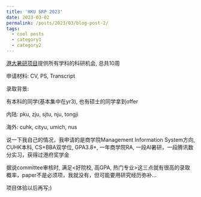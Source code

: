 ```yaml
---
title: 'HKU SRP 2023'
date: 2023-03-02
permalink: /posts/2023/03/blog-post-2/
tags:
  - cool posts
  - category1
  - category2
---
```


[港大暑研项目](https://gradsch.hku.hk/news_and_events/news_and_future_events/summer-research-programme-2023)提供所有学科的科研机会, 总共10周

申请材料: CV, PS, Transcript

录取背景: 

有本科的同学(基本集中在yr3), 也有硕士的同学拿到offer

内陆: pku, zju, sjtu, nju, tongji 

海外: cuhk, cityu, umich, nus

说一下我自己的情况，我申请的是商学院Management Information System方向, CUHK本科, CS+BBA双学位, GPA3.8+, 一年商学院RA, 一段AI暑研，一段腾讯数分实习，获得过港府奖学金

据说committee审核时, 满足<好院校, 高GPA, 热门专业>这三点就有很高的录取概率，paper不是必须项，我就没有，但可能要用研究经历弥补...

项目体验以后再写;)
